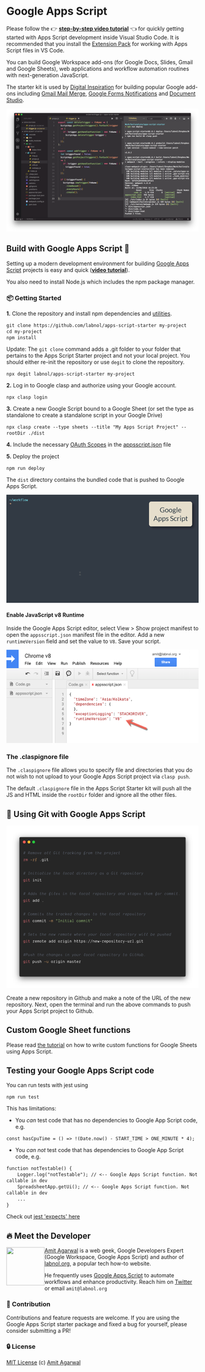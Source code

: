 # Google Apps Script

Please follow the 👉 **[step-by-step video tutorial](https://www.youtube.com/watch?v=KxdCIbeO4Uk)** 👈 for quickly getting started with Apps Script development inside Visual Studio Code. It is recommended that you install the [Extension Pack](https://marketplace.visualstudio.com/items?itemName=labnol.google-apps-script) for working with Apps Script files in VS Code.

You can build Google Workspace add-ons (for Google Docs, Slides, Gmail and Google Sheets), web applications and workflow automation routines with next-generation JavaScript.

The starter kit is used by [Digital Inspiration](https://digitalinspiration.com/) for building popular Google add-ons including [Gmail Mail Merge](https://workspace.google.com/marketplace/app/mail_merge_with_attachments/223404411203), [Google Forms Notifications](https://workspace.google.com/marketplace/app/email_notifications_for_google_forms/984866591130) and [Document Studio](https://workspace.google.com/marketplace/app/document_studio/429444628321).

![Google Apps Script Development with ES6](../images/google-apps-script-development.png)

## Build with Google Apps Script 🚀

Setting up a modern development environment for building [Google Apps Script](https://www.labnol.org/topic/google-apps-script/) projects is easy and quick (**[video tutorial](https://www.youtube.com/watch?v=KxdCIbeO4Uk)**).

You also need to install Node.js which includes the npm package manager.

### :package: Getting Started

**1.** Clone the repository and install npm dependencies and [utilities](../TOOLS.md).

```
git clone https://github.com/labnol/apps-script-starter my-project
cd my-project
npm install
```

Update: The `git clone` command adds a .git folder to your folder that pertains to the Apps Script Starter project and not your local project. You should either re-init the repository or use `degit` to clone the repository.

```
npx degit labnol/apps-script-starter my-project
```

**2.** Log in to Google clasp and authorize using your Google account.

```
npx clasp login
```

**3.** Create a new Google Script bound to a Google Sheet (or set the type as standalone to create a standalone script in your Google Drive)

```
npx clasp create --type sheets --title "My Apps Script Project" --rootDir ./dist
```

**4.** Include the necessary [OAuth Scopes](../scopes.md) in the [appsscript.json](../appsscript.json) file

**5.** Deploy the project

```
npm run deploy
```

The `dist` directory contains the bundled code that is pushed to Google Apps Script.

![Google Apps Script - Setup Development Environment](../images/npm-install.gif)

#### Enable JavaScript v8 Runtime

Inside the Google Apps Script editor, select View > Show project manifest to open the `appsscript.json` manifest file in the editor. Add a new `runtimeVersion` field and set the value to `V8`. Save your script.

![Google Apps Script - v8 Runtime](../images/apps-script-v8.png)

### The .claspignore file

The `.claspignore` file allows you to specify file and directories that you do not wish to not upload to your Google Apps Script project via `clasp push`.

The default `.claspignore` file in the Apps Script Starter kit will push all the JS and HTML inside the `rootDir` folder and ignore all the other files.

## :beginner: Using Git with Google Apps Script

![Google Apps Script - Github](../images/github-apps-script.png)

Create a new repository in Github and make a note of the URL of the new repository. Next, open the terminal and run the above commands to push your Apps Script project to Github.

## Custom Google Sheet functions

Please read [the tutorial](../FUNCTIONS.md) on how to write custom functions for Google Sheets using Apps Script.

## Testing your Google Apps Script code

You can run tests with jest using

```
npm run test
```

This has limitations:

- You _can_ test code that has no dependencies to Google App Script code, e.g.

```
const hasCpuTime = () => !(Date.now() - START_TIME > ONE_MINUTE * 4);

```

- You _can not_ test code that has dependencies to Google App Script code, e.g.

```
function notTestable() {
    Logger.log("notTestable"); // <-- Google Apps Script function. Not callable in dev
    SpreadsheetApp.getUi(); // <-- Google Apps Script function. Not callable in dev
    ...
}
```

Check out [jest 'expects' here](https://jestjs.io/docs/expect)

## :fire: Meet the Developer

<img align="left" width="100" height="100" src="https://pbs.twimg.com/profile_images/1320276905271070727/zQUrdqxO_200x200.jpg">

[Amit Agarwal](https://www.labnol.org/about) is a web geek, Google Developers Expert (Google Workspace, Google Apps Script) and author of [labnol.org](https://www.labnol.org/), a popular tech how-to website.

He frequently uses [Google Apps Script](https://ctrlq.org/) to automate workflows and enhance productivity. Reach him on [Twitter](https://twitter.com/labnol) or email `amit@labnol.org`

### :cherry_blossom: Contribution

Contributions and feature requests are welcome. If you are using the Google Apps Script starter package and fixed a bug for yourself, please consider submitting a PR!

### :lock: License

[MIT License](https://github.com/labnol/apps-script-starter/blob/master/LICENSE) (c) [Amit Agarwal](https://www.labnol.org/about/)
